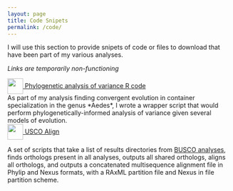 ```yaml
---
layout: page
title: Code Snipets
permalink: /code/
---
```


I will use this section to provide snipets of code or files to download that have been part of my various analyses.

*Links are temporarily non-functioning*

<div>
  <a href="https://github.com/jsoghigian/vector-eco-evo/blob/master/phylo_anova.R"><img style="vertical-align:middle" height="35px" width="35px" src="https://cdn.rawgit.com/jsoghigian/jsoghigian.github.io/3e9b0a7e/Download_alt_font_awesome.svg">
  <span style=""> Phylogenetic analysis of variance R code</a></span>
</div>
As part of my analysis finding convergent evolution in container specialization in the genus *Aedes*, I wrote a wrapper script that would perform phylogenetically-informed analysis of variance given several models of evolution.

<div>
  <a href="https://github.com/jsoghigian/usco_align"><img style="vertical-align:middle" height="35px" width="35px" src="https://cdn.rawgit.com/jsoghigian/jsoghigian.github.io/3e9b0a7e/Download_alt_font_awesome.svg">
    <span style=""> USCO Align</a></span>
</div>

A set of scripts that take a list of results directories from [BUSCO analyses](http://busco.ezlab.org/), finds orthologs present in all analyses, outputs all shared orthologs, aligns all orthologs, and outputs a concatenated multisequence alignment file in Phylip and Nexus formats, with a RAxML partition file and Nexus in file partition scheme.
